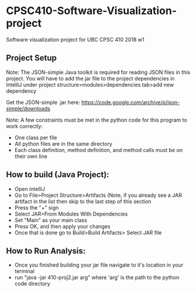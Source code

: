 # CPSC410-Software-Visualization-project
Software visualization project for UBC CPSC 410 2018 w1

## Project Setup

Note: The JSON-simple Java toolkit is required for reading JSON files in this project. You will have to add the jar file to the project dependencies in IntelliJ under project structure>modules>dependencies tab>add new dependency

Get the JSON-simple .jar here:
https://code.google.com/archive/p/json-simple/downloads

Note: A few constraints must be met in the python code for this program to work correctly:
- One class per file
- All python files are in the same directory
- Each class definition, method definition, and method calls must be on their own line

## How to build (Java Project):

- Open intelliJ
- Go to File>Project Structure>Artifacts (Note, if you already see a JAR artifact in the list then skip to the last step of this section
- Press the "+" sign
- Select JAR>From Modules With Dependencies
- Set "Main" as your main class
- Press OK, and then apply your changes
- Once that is done go to Build>Build Artifacts> Select JAR file

## How to Run Analysis:

- Once you finished building your jar file navigate to it's location in your terminal
- run "java -jar 410-proj2.jar arg" where 'arg' is the path to the python code directory
